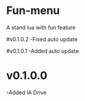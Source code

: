 # Fun-menu
A stand lua with fun feature

#v0.1.0.2
-Fixed auto update

#v0.1.0.1
-Added auto update

# v0.1.0.0
-Added IA Drive
